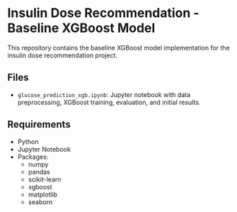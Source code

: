 # Insulin Dose Recommendation - Baseline XGBoost Model

This repository contains the baseline XGBoost model implementation for the insulin dose recommendation project.

## Files
- `glucose_prediction_xgb.ipynb`: Jupyter notebook with data preprocessing, XGBoost training, evaluation, and initial results.

## Requirements
- Python 
- Jupyter Notebook
- Packages:
  - numpy
  - pandas
  - scikit-learn
  - xgboost
  - matplotlib
  - seaborn

